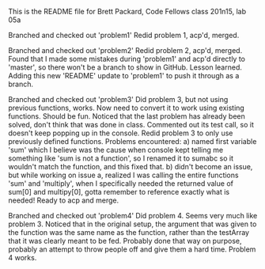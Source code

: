 This is the README file for Brett Packard, Code Fellows class 201n15, lab 05a

Branched and checked out 'problem1'
Redid problem 1, acp'd, merged.

Branched and checked out 'problem2'
Redid problem 2, acp'd, merged.
Found that I made some mistakes during 'problem1' and acp'd directly to 'master', so there won't be a branch to show in GitHub. Lesson learned.
Adding this new 'README' update to 'problem1' to push it through as a branch.

Branched and checked out 'problem3'
Did problem 3, but not using previous functions, works. Now need to convert it to work using existing functions. Should be fun.
Noticed that the last problem has already been solved, don't think that was done in class. Commented out its test call, so it doesn't keep popping up in the console.
Redid problem 3 to only use previously defined functions. Problems encountered: a) named first variable 'sum' which I believe was the cause when console kept telling me something like 'sum is not a function', so I renamed it to sumabc so it wouldn't match the function, and this fixed that. b) didn't become an issue, but while working on issue a, realized I was calling the entire functions 'sum' and 'multiply', when I specifically needed the returned value of sum[0] and multipy[0], gotta remember to reference exactly what is needed! Ready to acp and merge.

Branched and checked out 'problem4'
Did problem 4. Seems very much like problem 3. Noticed that in the original setup, the argument that was given to the function was the same name as the function, rather than the testArray that it was clearly meant to be fed. Probably done that way on purpose, probably an attempt to throw people off and give them a hard time.
Problem 4 works.

